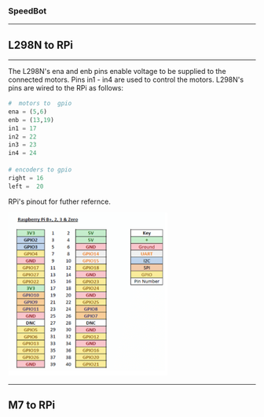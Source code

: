 ### SpeedBot
---

## L298N to RPi
---
The L298N's ena and enb pins enable voltage to be supplied to the connected motors. Pins in1 - in4 are used
to control the motors. L298N's pins are wired to the RPi as follows:


```python
#  motors to  gpio
ena = (5,6)
enb = (13,19)
in1 = 17
in2 = 22
in3 = 23
in4 = 24 

# encoders to gpio
right = 16
left =  20
```
 
 RPi's pinout for futher refernce.

![alt text][rpi]

[rpi]: https://github.com/DJones0101/SpeedBot/blob/master/img/pi_pinout.png

---
## M7 to RPi 